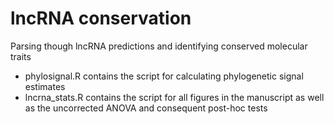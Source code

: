 # lncRNA conservation
Parsing though lncRNA predictions and identifying conserved molecular traits

- phylosignal.R contains the script for calculating phylogenetic signal estimates
- lncrna_stats.R contains the script for all figures in the manuscript as well as the uncorrected ANOVA and consequent post-hoc tests
